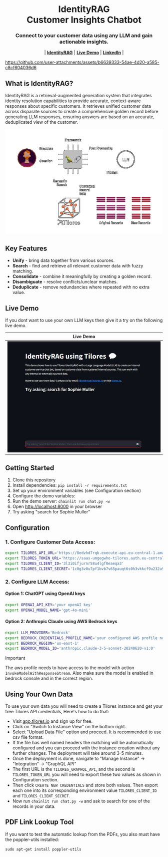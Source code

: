 <h1 align="center">
IdentityRAG<br/>Customer Insights Chatbot
</h1>

<h3 align="center">
Connect to your customer data using any LLM and gain actionable insights.
</h3>

<p align="center">
| <a href="https://identityrag.com"><b>IdentityRAG</b></a> | <a href="https://identity-rag.streamlit.app"><b>Live Demo</b></a> | <a href="https://linkedin.com/company/tilores"><b>LinkedIn</b></a> |
</p>

https://github.com/user-attachments/assets/b6639333-54ae-4d20-a585-c8cf604036d6

## What is IdentityRAG?

IdentityRAG is a retrieval-augmented generation system that integrates identity
resolution capabilities to provide accurate, context-aware responses about
specific customers. It retrieves unified customer data across disparate sources
to create a comprehensive golden record before generating LLM responses,
ensuring answers are based on an accurate, deduplicated view of the customer.

![IdentityRAG](/docs/assets/identityRAG.gif)

## Key Features
* <b>Unify</b> - bring data together from various sources.
* <b>Search</b> - find and retrieve all relevant customer data with fuzzy matching.
* <b>Consolidate</b> - combine it meaningfully by creating a golden record.
* <b>Disambiguate</b> - resolve conflicts/unclear matches.
* <b>Deduplicate</b> - remove redundancies where repeated with no extra value.

## Live Demo
If you dont want to use your own LLM keys then give it a try on the following live demo.

| Live Demo |
|--|
|[![Live Demo](docs/assets/liveDemo.png)](https://identity-rag.streamlit.app)|

## Getting Started

1. Clone this repository
2. Install dependencies: `pip install -r requirements.txt`
3. Set up your environment variables (see Configuration section)
3. Configure the demo variables:
4. Run the demo server: `chainlit run chat.py -w`
5. Open [http://localhost:8000](http://localhost:8000) in your browser
6. Try asking "search for Sophie Muller"

## Configuration

### 1. Configure Customer Data Access:
```bash
export TILORES_API_URL='https://8edvhd7rqb.execute-api.eu-central-1.amazonaws.com'
export TILORES_TOKEN_URL='https://saas-umgegwho-tilores.auth.eu-central-1.amazoncognito.com/oauth2/token'
export TILORES_CLIENT_ID='3l3i0ifjurnr58u4lgf0eaeqa3'
export TILORES_CLIENT_SECRET='1c0g3v0u7pf1bvb7v65pauqt6s0h3vkkcf9u232u92ov3lm4aun2'
```

### 2. Configure LLM Access:
#### Option 1: ChatGPT using OpenAI keys
```bash
export OPENAI_API_KEY='your openAI key'
export OPENAI_MODEL_NAME='gpt-4o-mini'
```

#### Option 2: Anthropic Claude using AWS Bedrock keys
```bash
export LLM_PROVIDER='Bedrock'
export BEDROCK_CREDENTIALS_PROFILE_NAME='your configured AWS profile name with bedrock access'
export BEDROCK_REGION='us-east-1'
export BEDROCK_MODEL_ID='anthropic.claude-3-5-sonnet-20240620-v1:0'
```
> [!IMPORTANT]  
> The aws profile needs to have access to the model with action
`InvokeModelWithResponseStream`. Also make sure the model is enabled in bedrock
console and in the correct region.

## Using Your Own Data

To use your own data you will need to create a Tilores instance and get your free Tilores API credentials,
Here's how to do that:
* Visit [app.tilores.io](https://app.tilores.io) and sign up for free.
* Click on "Switch to Instance View" on the bottom right.
* Select "Upload Data File" option and proceed. It is recommended to use csv file format.
* If the file has well named headers the matching will be automatically configured and you can proceed with the instance
  creation without any further changes. The deployment will take around 3-5 minutes.
* Once the deployment is done, navigate to "Manage Instance" -> "Integration" -> "GraphQL API"
* The first URL is the `TILORES_GRAPHQL_API`, and the second is `TILORES_TOKEN_URL` you will need to export these two
  values as shown in Configuration section.
* Then click `CREATE NEW CREDENTIALS` and store both values. Then export each one into its corresponding environment
  value `TILORES_CLIENT_ID` and `TILORES_CLIENT_SECRET`.
* Now run `chainlit run chat.py -w` and ask to search for one of the records in your data.

## PDF Link Lookup Tool

If you want to test the automatic lookup from the PDFs, you also must have the poppler-utils installed:
```
sudo apt-get install poppler-utils
